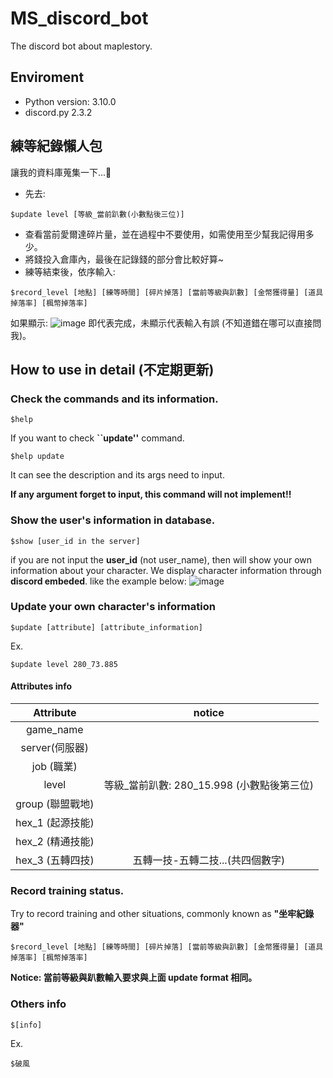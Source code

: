 # MS_discord_bot
The discord bot about maplestory.

## Enviroment
- Python version: 3.10.0
- discord.py 2.3.2

## 練等紀錄懶人包
讓我的資料庫蒐集一下...🙏
- 先去:
```
$update level [等級_當前趴數(小數點後三位)]
```
- 查看當前愛爾達碎片量，並在過程中不要使用，如需使用至少幫我記得用多少。
- 將錢投入倉庫內，最後在記錄錢的部分會比較好算~
- 練等結束後，依序輸入:
```
$record_level [地點] [練等時間] [碎片掉落] [當前等級與趴數] [金幣獲得量] [道具掉落率] [楓幣掉落率]
```
如果顯示:
![image](https://hackmd.io/_uploads/SyyTUn2Fa.png)
即代表完成，未顯示代表輸入有誤 (不知道錯在哪可以直接問我)。

## How to use in detail (不定期更新)
### Check the commands and its information.
```
$help
```
If you want to check **``update''** command.
```
$help update
```
It can see the description and its args need to input.

**If any argument forget to input, this command will not implement!!**

### Show the user's information in database.
```
$show [user_id in the server]
```
if you are not input the **user_id** (not user_name), then will show your own information about your character.
We display character information through **discord embeded**.
like the example below:
![image](https://hackmd.io/_uploads/Hknass2Ka.png)

### Update your own character's information
```
$update [attribute] [attribute_information]
```
Ex.
```
$update level 280_73.885
```
#### Attributes info
|     Attribute      |                   notice                   |
|:------------------:|:------------------------------------------:|
|     game_name      |                                            |
|       server(伺服器)       |                                            |
|     job (職業)     |                                            |
|       level        | 等級_當前趴數: 280_15.998 (小數點後第三位) |
|  group (聯盟戰地)  |                                            |
| hex_1  (起源技能)  |                                            |
| hex_2  (精通技能)  |                                            |
| hex_3   (五轉四技) |    五轉一技-五轉二技...(共四個數字)                                        |

### Record training status.
Try to record training and other situations, commonly known as **"坐牢紀錄器"**
```
$record_level [地點] [練等時間] [碎片掉落] [當前等級與趴數] [金幣獲得量] [道具掉落率] [楓幣掉落率]
```
**Notice: 當前等級與趴數輸入要求與上面 update format 相同。**

### Others info
```
$[info]
```
Ex.
```
$破風
```


